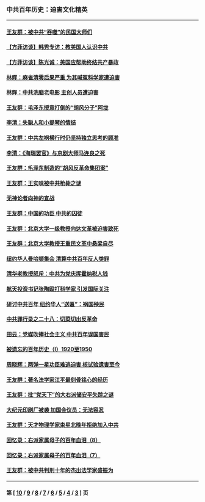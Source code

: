 ### 中共百年历史：迫害文化精英
---
#### [王友群：被中共“吞噬”的民国大师们](../../pages/nf1176111/n13942620.md?04170430) 
#### [【方菲访谈】韩秀专访：教美国人认识中共](../../pages/nf1176111/n13821310.md?04170430) 
#### [【方菲访谈】陈光诚：美国应帮助终结共产暴政](../../pages/nf1176111/n13759521.md?04170430) 
#### [林辉：麻雀清零后果严重 为其喊冤科学家遭迫害](../../pages/nf1176111/n13746900.md?04170430) 
#### [林辉：中共洗脑老电影 主创人员遭迫害](../../pages/nf1176111/n13699437.md?04170430) 
#### [王友群：毛泽东授意打倒的“胡风分子”阿垅](../../pages/nf1176111/n13592541.md?04170430) 
#### [李清：失聪人和小提琴的情结](../../pages/nf1176111/n13459280.md?04170430) 
#### [王友群：中共左祸横行时仍坚持独立思考的顾准](../../pages/nf1176111/n13444722.md?04170430) 
#### [李清：《海瑞罢官》与京剧大师马连良之死](../../pages/nf1176111/n13412316.md?04170430) 
#### [王友群：毛泽东制造的“胡风反革命集团案”](../../pages/nf1176111/n13324909.md?04170430) 
#### [王友群：王实味被中共枪毙之谜](../../pages/nf1176111/n13307502.md?04170430) 
#### [无神论者向神的宣战](../../pages/nf1176111/n13281535.md?04170430) 
#### [王友群：中国的功臣 中共的囚徒](../../pages/nf1176111/n13291790.md?04170430) 
#### [王友群：北京大学一级教授向达文革被迫害致死](../../pages/nf1176111/n13150966.md?04170430) 
#### [王友群：北京大学教授王重民文革中悬梁自尽](../../pages/nf1176111/n13084645.md?04170430) 
#### [纽约华人曼哈顿集会 清算中共百年反人类罪](../../pages/nf1176111/n13084157.md?04170430) 
#### [清华老教授怒斥：中共为党庆挥霍纳税人钱](../../pages/nf1176111/n13071430.md?04170430) 
#### [航天投资书记张陶殴打科学家 引发国际关注](../../pages/nf1176111/n13069132.md?04170430) 
#### [研讨中共百年 纽约华人“送匾”：祸国殃民](../../pages/nf1176111/n13057367.md?04170430) 
#### [中共罪行录之二十八：切菜切出反革命](../../pages/nf1176111/n13030600.md?04170430) 
#### [田云：党媒吹捧社会主义 中共百年误国害民](../../pages/nf1176111/n13006682.md?04170430) 
#### [被遗忘的百年历史（I）1920至1950](../../pages/nf1176111/n12986411.md?04170430) 
#### [周晓辉：两弹一星功臣难逃迫害 核试验遗害至今](../../pages/nf1176111/n12974997.md?04170430) 
#### [王友群：著名法学家江平最刻骨铭心的经历](../../pages/nf1176111/n12970787.md?04170430) 
#### [王友群：批“党天下”的大右派储安平失踪之谜](../../pages/nf1176111/n12954229.md?04170430) 
#### [大纪元印刷厂被袭 加国会议员：无法容忍](../../pages/nf1176111/n12883028.md?04170430) 
#### [王友群：天才物理学家束星北晚年拒绝加入中共](../../pages/nf1176111/n12792913.md?04170430) 
#### [回忆录：右派家属母子的百年血泪（8）](../../pages/nf1176111/n12706196.md?04170430) 
#### [回忆录：右派家属母子的百年血泪（7）](../../pages/nf1176111/n12706191.md?04170430) 
#### [王友群：被中共判刑十年的杰出法学家盛振为](../../pages/nf1176111/n12706141.md?04170430) 

---
#### 第 [ [10](./10.md?04170430) / [9](./9.md?04170430) / [8](./8.md?04170430) / [7](./7.md?04170430) / [6](./6.md?04170430) / [5](./5.md?04170430) / [4](./4.md?04170430) / [3](./3.md?04170430) ] 页
